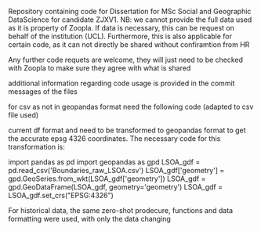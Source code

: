 Repository containing code for Dissertation for MSc Social and Geographic DataScience for candidate ZJXV1.
NB: we cannot provide the full data used as it is property of Zoopla. If data is necessary, this can be request on behalf of the institution (UCL). Furthermore, this is also applicable for certain code, as it can not directly be shared without confiramtion from HR

Any further code requets are welcome, they will just need to be checked with Zoopla to make sure they agree with what is shared

additional information regarding code usage is provided in the commit messages of the files

for csv as not in geopandas format need the following code (adapted to csv file used)

current df format and need to be transformed to geopandas format to get the accurate epsg 4326 coordinates. 
The necessary code for this transformation is:

import pandas as pd
import geopandas as gpd
LSOA_gdf = pd.read_csv('Boundaries_raw_LSOA.csv')
LSOA_gdf['geometry'] = gpd.GeoSeries.from_wkt(LSOA_gdf['geometry'])
LSOA_gdf = gpd.GeoDataFrame(LSOA_gdf, geometry='geometry')
LSOA_gdf = LSOA_gdf.set_crs("EPSG:4326")

For historical data, the same zero-shot prodecure, functions and data formatting were used, with only the data changing
